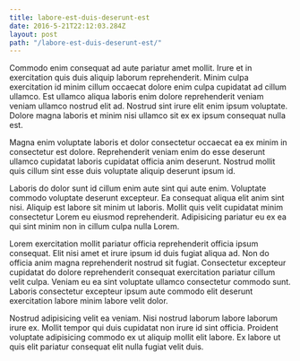 ```yaml
---
title: labore-est-duis-deserunt-est
date: 2016-5-21T22:12:03.284Z
layout: post
path: "/labore-est-duis-deserunt-est/"
---
```


Commodo enim consequat ad aute pariatur amet mollit. Irure et in exercitation quis duis aliquip laborum reprehenderit. Minim culpa exercitation id minim cillum occaecat dolore enim culpa cupidatat ad cillum ullamco. Est ullamco aliqua laboris enim dolore reprehenderit veniam veniam ullamco nostrud elit ad. Nostrud sint irure elit enim ipsum voluptate. Dolore magna laboris et minim nisi ullamco sit ex ex ipsum consequat nulla est.

Magna enim voluptate laboris et dolor consectetur occaecat ea ex minim in consectetur est dolore. Reprehenderit veniam enim do esse deserunt ullamco cupidatat laboris cupidatat officia anim deserunt. Nostrud mollit quis cillum sint esse duis voluptate aliquip deserunt ipsum id.

Laboris do dolor sunt id cillum enim aute sint qui aute enim. Voluptate commodo voluptate deserunt excepteur. Ea consequat aliqua elit anim sint nisi. Aliquip est labore sit minim ut laboris. Mollit quis velit cupidatat minim consectetur Lorem eu eiusmod reprehenderit. Adipisicing pariatur eu ex ea qui sint minim non in cillum culpa nulla Lorem.

Lorem exercitation mollit pariatur officia reprehenderit officia ipsum consequat. Elit nisi amet et irure ipsum id duis fugiat aliqua ad. Non do officia anim magna reprehenderit nostrud sit fugiat. Consectetur excepteur cupidatat do dolore reprehenderit consequat exercitation pariatur cillum velit culpa. Veniam eu ea sint voluptate ullamco consectetur commodo sunt. Laboris consectetur excepteur ipsum aute commodo elit deserunt exercitation labore minim labore velit dolor.

Nostrud adipisicing velit ea veniam. Nisi nostrud laborum labore laborum irure ex. Mollit tempor qui duis cupidatat non irure id sint officia. Proident voluptate adipisicing commodo ex ut aliquip mollit elit labore. Ex labore ut quis elit pariatur consequat elit nulla fugiat velit duis.